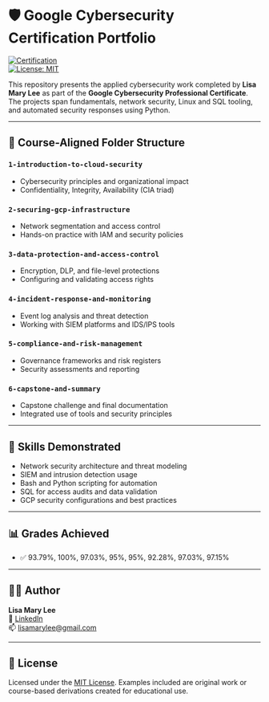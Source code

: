 # 🛡️ Google Cybersecurity Certification Portfolio

[![Certification](https://img.shields.io/badge/Google-Cybersecurity-blue)](https://www.coursera.org/professional-certificates/google-cybersecurity)  
[![License: MIT](https://img.shields.io/badge/License-MIT-yellow.svg)](LICENSE)

This repository presents the applied cybersecurity work completed by **Lisa Mary Lee** as part of the **Google Cybersecurity Professional Certificate**. The projects span fundamentals, network security, Linux and SQL tooling, and automated security responses using Python.

---

## 📁 Course-Aligned Folder Structure

### `1-introduction-to-cloud-security`
- Cybersecurity principles and organizational impact
- Confidentiality, Integrity, Availability (CIA triad)

### `2-securing-gcp-infrastructure`
- Network segmentation and access control
- Hands-on practice with IAM and security policies

### `3-data-protection-and-access-control`
- Encryption, DLP, and file-level protections
- Configuring and validating access rights

### `4-incident-response-and-monitoring`
- Event log analysis and threat detection
- Working with SIEM platforms and IDS/IPS tools

### `5-compliance-and-risk-management`
- Governance frameworks and risk registers
- Security assessments and reporting

### `6-capstone-and-summary`
- Capstone challenge and final documentation
- Integrated use of tools and security principles

---

## 🎯 Skills Demonstrated

- Network security architecture and threat modeling  
- SIEM and intrusion detection usage  
- Bash and Python scripting for automation  
- SQL for access audits and data validation  
- GCP security configurations and best practices  

---

## 📊 Grades Achieved

- ✅ 93.79%, 100%, 97.03%, 95%, 95%, 92.28%, 97.03%, 97.15%

---

## 👩‍💻 Author

**Lisa Mary Lee**  
💼 [LinkedIn](https://www.linkedin.com/in/lisamarylee)  
📫 lisamarylee@gmail.com

---

## 📜 License

Licensed under the [MIT License](LICENSE). Examples included are original work or course-based derivations created for educational use.
